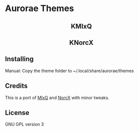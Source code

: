 # Aurorae Themes

## <p align="center">KMIxQ</p>

## <p align="center">KNorcX</p>

## Installing
Manual: Copy the theme folder to ~/.local/share/aurorae/themes

## Credits
This is a port of [MIxQ](https://github.com/owl4ce/yet-another-obt) and [NorcX](https://github.com/owl4ce/yet-another-obt) with minor tweaks.

## License
GNU GPL version 3
